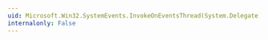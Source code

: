 ```yaml
---
uid: Microsoft.Win32.SystemEvents.InvokeOnEventsThread(System.Delegate)
internalonly: False
---
```


